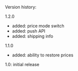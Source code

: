 Version history:

1.2.0
* added: price mode switch
* added: push API
* added: shipping info


1.1.0
* added: ability to restore prices

1.0: initial release